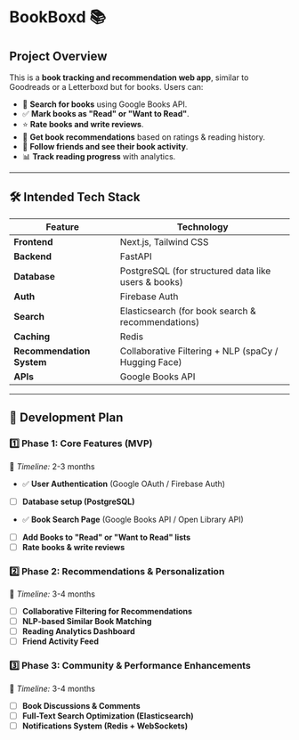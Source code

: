 # BookBoxd 📚

## **Project Overview**
This is a **book tracking and recommendation web app**, similar to Goodreads or a Letterboxd but for books. Users can:
- 📖 **Search for books** using Google Books API.
- ✅ **Mark books as "Read" or "Want to Read"**.
- ⭐ **Rate books and write reviews**.
- 🧠 **Get book recommendations** based on ratings & reading history.
- 👥 **Follow friends and see their book activity**.
- 📊 **Track reading progress** with analytics.

---

## **🛠 Intended Tech Stack**
| Feature | Technology |
|------------|--------------|
| **Frontend** | Next.js, Tailwind CSS |
| **Backend** | FastAPI  |
| **Database** | PostgreSQL (for structured data like users & books) |
| **Auth** | Firebase Auth |
| **Search** | Elasticsearch (for book search & recommendations) |
| **Caching** | Redis |
| **Recommendation System** | Collaborative Filtering + NLP (spaCy / Hugging Face) |
| **APIs** | Google Books API |

---

## **🔨 Development Plan**
### **1️⃣ Phase 1: Core Features (MVP)**
📆 *Timeline:* 2-3 months
- ✅ **User Authentication** (Google OAuth / Firebase Auth)
- [ ] **Database setup (PostgreSQL)**
- ✅  **Book Search Page** (Google Books API / Open Library API)
- [ ] **Add Books to "Read" or "Want to Read" lists**
- [ ] **Rate books & write reviews**

### **2️⃣ Phase 2: Recommendations & Personalization**
📆 *Timeline:* 3-4 months
- [ ] **Collaborative Filtering for Recommendations**
- [ ] **NLP-based Similar Book Matching**
- [ ] **Reading Analytics Dashboard**
- [ ] **Friend Activity Feed**

### **3️⃣ Phase 3: Community & Performance Enhancements**
📆 *Timeline:* 3-4 months
- [ ] **Book Discussions & Comments**
- [ ] **Full-Text Search Optimization (Elasticsearch)**
- [ ] **Notifications System (Redis + WebSockets)**

